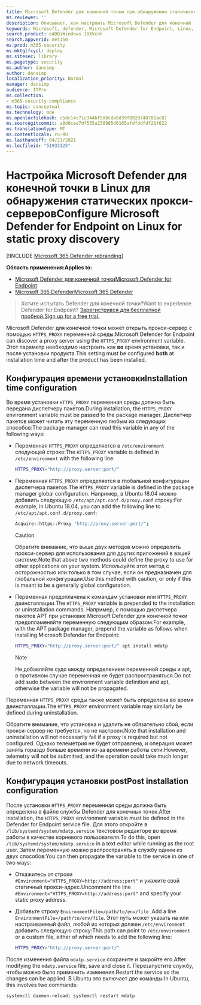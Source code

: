 ```yaml
---
title: Microsoft Defender для конечной точки при обнаружении статического прокси-сервера Linux
ms.reviewer: ''
description: Описывает, как настроить Microsoft Defender для конечной точки на Linux для обнаружения статического прокси-сервера.
keywords: Microsoft, defender, Microsoft Defender for Endpoint, Linux, installation, proxy
search.product: eADQiWindows 10XVcnh
search.appverid: met150
ms.prod: m365-security
ms.mktglfcycl: deploy
ms.sitesec: library
ms.pagetype: security
ms.author: dansimp
author: dansimp
localization_priority: Normal
manager: dansimp
audience: ITPro
ms.collection:
- m365-security-compliance
ms.topic: conceptual
ms.technology: mde
ms.openlocfilehash: c5dc14c71c344bf508cda8d39f892d740781ac87
ms.sourcegitcommit: a8d8cee7df535a150985d6165afdfddfdf21f622
ms.translationtype: MT
ms.contentlocale: ru-RU
ms.lasthandoff: 04/21/2021
ms.locfileid: "51933125"
---
```

# <a name="configure-microsoft-defender-for-endpoint-on-linux-for-static-proxy-discovery"></a><span data-ttu-id="88f21-104">Настройка Microsoft Defender для конечной точки в Linux для обнаружения статических прокси-серверов</span><span class="sxs-lookup"><span data-stu-id="88f21-104">Configure Microsoft Defender for Endpoint on Linux for static proxy discovery</span></span>

[!INCLUDE [Microsoft 365 Defender rebranding](../../includes/microsoft-defender.md)]


<span data-ttu-id="88f21-105">**Область применения:**</span><span class="sxs-lookup"><span data-stu-id="88f21-105">**Applies to:**</span></span>
- [<span data-ttu-id="88f21-106">Microsoft Defender для конечной точки</span><span class="sxs-lookup"><span data-stu-id="88f21-106">Microsoft Defender for Endpoint</span></span>](https://go.microsoft.com/fwlink/p/?linkid=2154037)
- [<span data-ttu-id="88f21-107">Microsoft 365 Defender</span><span class="sxs-lookup"><span data-stu-id="88f21-107">Microsoft 365 Defender</span></span>](https://go.microsoft.com/fwlink/?linkid=2118804)

> <span data-ttu-id="88f21-108">Хотите испытать Defender для конечной точки?</span><span class="sxs-lookup"><span data-stu-id="88f21-108">Want to experience Defender for Endpoint?</span></span> [<span data-ttu-id="88f21-109">Зарегистрився для бесплатной пробной.</span><span class="sxs-lookup"><span data-stu-id="88f21-109">Sign up for a free trial.</span></span>](https://www.microsoft.com/microsoft-365/windows/microsoft-defender-atp?ocid=docs-wdatp-investigateip-abovefoldlink)

<span data-ttu-id="88f21-110">Microsoft Defender для конечной точки может открыть прокси-сервер с помощью ```HTTPS_PROXY``` переменной среды.</span><span class="sxs-lookup"><span data-stu-id="88f21-110">Microsoft Defender for Endpoint can discover a proxy server using the ```HTTPS_PROXY``` environment variable.</span></span> <span data-ttu-id="88f21-111">Этот параметр необходимо настроить как **во** время установки, так и после установки продукта.</span><span class="sxs-lookup"><span data-stu-id="88f21-111">This setting must be configured **both** at installation time and after the product has been installed.</span></span>

## <a name="installation-time-configuration"></a><span data-ttu-id="88f21-112">Конфигурация времени установки</span><span class="sxs-lookup"><span data-stu-id="88f21-112">Installation time configuration</span></span>

<span data-ttu-id="88f21-113">Во время установки ```HTTPS_PROXY``` переменная среды должна быть передана диспетчеру пакетов.</span><span class="sxs-lookup"><span data-stu-id="88f21-113">During installation, the ```HTTPS_PROXY``` environment variable must be passed to the package manager.</span></span> <span data-ttu-id="88f21-114">Диспетчер пакетов может читать эту переменную любым из следующих способов:</span><span class="sxs-lookup"><span data-stu-id="88f21-114">The package manager can read this variable in any of the following ways:</span></span>

- <span data-ttu-id="88f21-115">Переменная ```HTTPS_PROXY``` определяется в ```/etc/environment``` следующей строке:</span><span class="sxs-lookup"><span data-stu-id="88f21-115">The ```HTTPS_PROXY``` variable is defined in ```/etc/environment``` with the following line:</span></span>

    ```bash
    HTTPS_PROXY="http://proxy.server:port/"
    ```

- <span data-ttu-id="88f21-116">Переменная `HTTPS_PROXY` определяется в глобальной конфигурации диспетчера пакетов.</span><span class="sxs-lookup"><span data-stu-id="88f21-116">The `HTTPS_PROXY` variable is defined in the package manager global configuration.</span></span> <span data-ttu-id="88f21-117">Например, в Ubuntu 18.04 можно добавить следующую `/etc/apt/apt.conf.d/proxy.conf` строку:</span><span class="sxs-lookup"><span data-stu-id="88f21-117">For example, in Ubuntu 18.04, you can add the following line to `/etc/apt/apt.conf.d/proxy.conf`:</span></span>
  
    ```bash
    Acquire::https::Proxy "http://proxy.server:port/";
    ```

    > [!CAUTION]
    > <span data-ttu-id="88f21-118">Обратите внимание, что выше двух методов можно определить прокси-сервер для использования для других приложений в вашей системе.</span><span class="sxs-lookup"><span data-stu-id="88f21-118">Note that above two methods could define the proxy to use for other applications on your system.</span></span> <span data-ttu-id="88f21-119">Используйте этот метод с осторожностью или только в том случае, если он предназначен для глобальной конфигурации.</span><span class="sxs-lookup"><span data-stu-id="88f21-119">Use this method with caution, or only if this is meant to be a generally global configuration.</span></span>
  
- <span data-ttu-id="88f21-120">Переменная предоплачена к командам установки или `HTTPS_PROXY` деинсталлации.</span><span class="sxs-lookup"><span data-stu-id="88f21-120">The `HTTPS_PROXY` variable is prepended to the installation or uninstallation commands.</span></span> <span data-ttu-id="88f21-121">Например, с помощью диспетчера пакетов APT при установке Microsoft Defender для конечной точки предопламеняйте переменную следующим образом:</span><span class="sxs-lookup"><span data-stu-id="88f21-121">For example, with the APT package manager, prepend the variable as follows when installing Microsoft Defender for Endpoint:</span></span> 

    ```bash  
    HTTPS_PROXY="http://proxy.server:port/" apt install mdatp
    ```

    > [!NOTE]
    > <span data-ttu-id="88f21-122">Не добавляйте судо между определением переменной среды и apt, в противном случае переменная не будет распространяться.</span><span class="sxs-lookup"><span data-stu-id="88f21-122">Do not add sudo between the environment variable definition and apt, otherwise the variable will not be propagated.</span></span>

<span data-ttu-id="88f21-123">Переменная `HTTPS_PROXY` среды также может быть определена во время деинсталлации.</span><span class="sxs-lookup"><span data-stu-id="88f21-123">The `HTTPS_PROXY` environment variable may similarly be defined during uninstallation.</span></span>

<span data-ttu-id="88f21-124">Обратите внимание, что установка и удалить не обязательно сбой, если прокси-сервер не требуется, но не настроен.</span><span class="sxs-lookup"><span data-stu-id="88f21-124">Note that installation and uninstallation will not necessarily fail if a proxy is required but not configured.</span></span> <span data-ttu-id="88f21-125">Однако телеметрия не будет отправлена, и операция может занять гораздо больше времени из-за времени работы сети.</span><span class="sxs-lookup"><span data-stu-id="88f21-125">However, telemetry will not be submitted, and the operation could take much longer due to network timeouts.</span></span>

## <a name="post-installation-configuration"></a><span data-ttu-id="88f21-126">Конфигурация установки post</span><span class="sxs-lookup"><span data-stu-id="88f21-126">Post installation configuration</span></span>
  
<span data-ttu-id="88f21-127">После установки `HTTPS_PROXY` переменная среды должна быть определена в файле службы Defender для конечных точек.</span><span class="sxs-lookup"><span data-stu-id="88f21-127">After installation, the `HTTPS_PROXY` environment variable must be defined in the Defender for Endpoint service file.</span></span> <span data-ttu-id="88f21-128">Для этого откройте в `/lib/systemd/system/mdatp.service` текстовом редакторе во время работы в качестве корневого пользователя.</span><span class="sxs-lookup"><span data-stu-id="88f21-128">To do this, open `/lib/systemd/system/mdatp.service` in a text editor while running as the root user.</span></span> <span data-ttu-id="88f21-129">Затем переменную можно распространять в службу одним из двух способов:</span><span class="sxs-lookup"><span data-stu-id="88f21-129">You can then propagate the variable to the service in one of two ways:</span></span>

- <span data-ttu-id="88f21-130">Откажитесь от строки `#Environment="HTTPS_PROXY=http://address:port"` и укажите свой статичный прокси-адрес.</span><span class="sxs-lookup"><span data-stu-id="88f21-130">Uncomment the line `#Environment="HTTPS_PROXY=http://address:port"` and specify your static proxy address.</span></span>

- <span data-ttu-id="88f21-131">Добавьте строку `EnvironmentFile=/path/to/env/file` .</span><span class="sxs-lookup"><span data-stu-id="88f21-131">Add a line `EnvironmentFile=/path/to/env/file`.</span></span> <span data-ttu-id="88f21-132">Этот путь может указать на или настраиваемый файл, любой из которых должен `/etc/environment` добавить следующую строку:</span><span class="sxs-lookup"><span data-stu-id="88f21-132">This path can point to `/etc/environment` or a custom file, either of which needs to add the following line:</span></span>
  
    ```bash
    HTTPS_PROXY="http://proxy.server:port/"
    ```

<span data-ttu-id="88f21-133">После изменения файла `mdatp.service` сохраните и закройте его.</span><span class="sxs-lookup"><span data-stu-id="88f21-133">After modifying the `mdatp.service` file, save and close it.</span></span> <span data-ttu-id="88f21-134">Перезапустите службу, чтобы можно было применить изменения.</span><span class="sxs-lookup"><span data-stu-id="88f21-134">Restart the service so the changes can be applied.</span></span> <span data-ttu-id="88f21-135">В Ubuntu это включает две команды:</span><span class="sxs-lookup"><span data-stu-id="88f21-135">In Ubuntu, this involves two commands:</span></span>  

```bash
systemctl daemon-reload; systemctl restart mdatp
```
